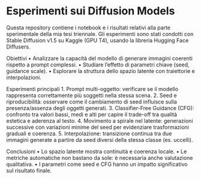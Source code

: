 # Esperimenti sui Diffusion Models
Questa repository contiene i notebook e i risultati relativi alla parte sperimentale della mia tesi triennale.
Gli esperimenti sono stati condotti con Stable Diffusion v1.5 su Kaggle (GPU T4), usando la libreria Hugging Face Diffusers.

Obiettivi
	•	Analizzare la capacità del modello di generare immagini coerenti rispetto a prompt complessi.
	•	Studiare l’effetto di parametri chiave (seed, guidance scale).
	•	Esplorare la struttura dello spazio latente con traiettorie e interpolazioni.

Esperimenti principali
	1.	Prompt multi-oggetto: verificare se il modello rappresenta correttamente più soggetti nella stessa scena.
	2.	Seed e riproducibilità: osservare come il cambiamento di seed influisce sulla presenza/assenza degli oggetti generati.
	3.	Classifier-Free Guidance (CFG): confronto tra valori bassi, medi e alti per capire il trade-off tra qualità estetica e aderenza al testo.
	4.	Movimento a spirale nel latente: generazioni successive con variazioni minime del seed per evidenziare trasformazioni graduali e coerenza.
	5.	Interpolazione: transizione continua tra due immagini generate a partire da seed diversi della stessa classe (es. uccelli).

Conclusioni
	•	Lo spazio latente mostra continuità e coerenza locale.
	•	Le metriche automatiche non bastano da sole: è necessaria anche valutazione qualitativa.
	•	I parametri come seed e CFG hanno un impatto significativo sul risultato finale.
